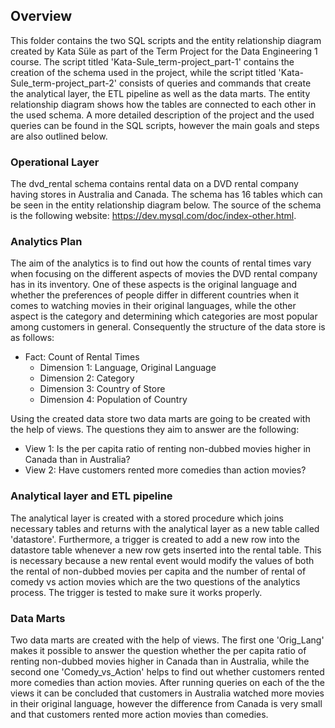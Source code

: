 ## Overview ##
This folder contains the two SQL scripts and the entity relationship diagram created by Kata Süle as part of the Term Project for the Data Engineering 1 course.
The script titled 'Kata-Sule_term-project_part-1' contains the creation of the schema used in the project, while the script titled 'Kata-Sule_term-project_part-2' consists of queries and commands that create the analytical layer, the ETL pipeline as well as the data marts. The entity relationship diagram shows how the tables are connected to each other in the used schema.
A more detailed description of the project and the used queries can be found in the SQL scripts, however the main goals and steps are also outlined below.

### Operational Layer ###
The dvd_rental schema contains rental data on a DVD rental company having stores in Australia and Canada. The schema has 16 tables which can be seen in the entity relationship diagram below.
The source of the schema is the following website: <https://dev.mysql.com/doc/index-other.html>.

### Analytics Plan ###
The aim of the analytics is to find out how the counts of rental times vary when focusing on the different aspects of movies the DVD rental company has in its inventory. One of these aspects is the original language and whether the preferences of people differ in different countries when it comes to watching movies in their original languages, while the other aspect is the category and determining which categories are most popular among customers in general. Consequently the structure of the data store is as follows:
* Fact: Count of Rental Times
	* Dimension 1: Language, Original Language
	* Dimension 2: Category
	* Dimension 3: Country of Store
	* Dimension 4: Population of Country

Using the created data store two data marts are going to be created with the help of views. The questions they aim to answer are the following: 
* View 1:
	Is the per capita ratio of renting non-dubbed movies higher in Canada than in Australia?
* View 2:
	Have customers rented more comedies than action movies?

### Analytical layer and ETL pipeline ###
The analytical layer is created with a stored procedure which joins necessary tables and returns with the analytical layer as a new table called 'datastore'. Furthermore, a trigger is created to add a new row into the datastore table whenever a new row gets inserted into the rental table. This is necessary because a new rental event would modify the values of both the rental of non-dubbed movies per capita and the number of rental of comedy vs action movies which are the two questions of the analytics process. The trigger is tested to make sure it works properly.

### Data Marts ###
Two data marts are created with the help of views. The first one 'Orig_Lang' makes it possible to answer the question whether the per capita ratio of renting non-dubbed movies higher in Canada than in Australia, while the second one 'Comedy_vs_Action' helps to find out whether customers rented more comedies than action movies.
After running queries on each of the the views it can be concluded that customers in Australia watched more movies in their original language, however the difference from Canada is very small and that customers rented more action movies than comedies.